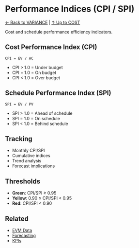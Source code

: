# Performance Indices (CPI / SPI)

[← Back to VARIANCE](../README.md) | [↑ Up to COST](../../README.md)

Cost and schedule performance efficiency indicators.

## Cost Performance Index (CPI)

```
CPI = EV / AC
```

- CPI > 1.0 = Under budget
- CPI = 1.0 = On budget
- CPI < 1.0 = Over budget

## Schedule Performance Index (SPI)

```
SPI = EV / PV
```

- SPI > 1.0 = Ahead of schedule
- SPI = 1.0 = On schedule
- SPI < 1.0 = Behind schedule

## Tracking

- Monthly CPI/SPI
- Cumulative indices
- Trend analysis
- Forecast implications

## Thresholds

- **Green**: CPI/SPI ≥ 0.95
- **Yellow**: 0.90 ≤ CPI/SPI < 0.95
- **Red**: CPI/SPI < 0.90

## Related

- [EVM Data](../../EVM/PV_EV_AC/)
- [Forecasting](../../FORECAST/)
- [KPIs](../../../REPORTING/KPIS/)
